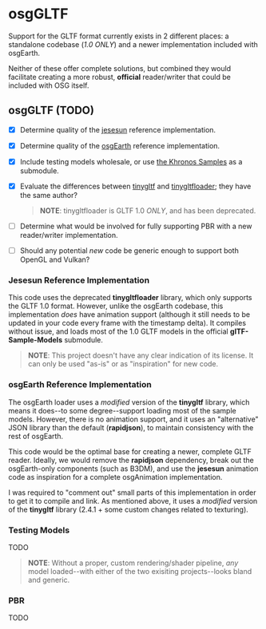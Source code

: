 # osgGLTF

Support for the GLTF format currently exists in 2 different places: a standalone
codebase (*1.0 ONLY*) and a newer implementation included with osgEarth.

Neither of these offer complete solutions, but combined they would facilitate
creating a more robust, **official** reader/writer that could be included with
OSG itself.

## osgGLTF (TODO)

- [x] Determine quality of the
  [jesesun](https://github.com/jesesun/osgdb_gltf) reference implementation.

- [x] Determine quality of the
  [osgEarth](https://github.com/gwaldron/osgearth/tree/master/src/osgEarthDrivers/gltf)
  reference implementation.

- [x] Include testing models wholesale, or use
  [the Khronos Samples](https://github.com/KhronosGroup/glTF-Sample-Models) as a submodule.

- [x] Evaluate the differences between
  [tinygltf](https://github.com/syoyo/tinygltf) and
  [tinygltfloader](https://github.com/syoyo/tinygltfloader); they have the same author?
  > **NOTE**: tinygltfloader is GLTF 1.0 *ONLY*, and has been deprecated.

- [ ] Determine what would be involved for fully supporting PBR with a new
  reader/writer implementation.

- [ ] Should any potential *new* code be generic enough to support both OpenGL
  and Vulkan?

### Jesesun Reference Implementation

This code uses the deprecated **tinygltfloader** library, which only supports
the GLTF 1.0 format. However, unlike the osgEarth codebase, this implementation
*does* have animation support (although it still needs to be updated in your
code every frame with the timestamp delta). It compiles without issue, and loads
most of the 1.0 GLTF models in the official **glTF-Sample-Models** submodule.

> **NOTE**: This project doesn't have any clear indication of its license. It
> can only be used "as-is" or as "inspiration" for new code.

### osgEarth Reference Implementation

The osgEarth loader uses a *modified* version of the **tinygltf** library, which
means it does--to some degree--support loading most of the sample models.
However, there is no animation support, and it uses an "alternative" JSON
library than the default (**rapidjson**), to maintain consistency with the rest
of osgEarth.

This code would be the optimal base for creating a newer, complete GLTF reader.
Ideally, we would remove the **rapidjson** dependency, break out the
osgEarth-only components (such as B3DM), and use the **jesesun** animation code
as inspiration for a complete osgAnimation implementation.

I was required to "comment out" small parts of this implementation in order to
get it to compile and link. As mentioned above, it uses a *modified* version of
the **tinygltf** library (2.4.1 + some custom changes related to texturing).

### Testing Models

TODO

> **NOTE**: Without a proper, custom rendering/shader pipeline, *any* model
> loaded--with either of the two exisiting projects--looks bland and generic.

### PBR

TODO
